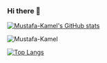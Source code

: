 ### Hi there 👋

<!--
**Mustafa-Kamel/Mustafa-Kamel** is a ✨ _special_ ✨ repository because its `README.md` (this file) appears on your GitHub profile.

Here are some ideas to get you started:

- 🔭 I’m currently working on ...
- 🌱 I’m currently learning ...
- 👯 I’m looking to collaborate on ...
- 🤔 I’m looking for help with ...
- 💬 Ask me about ...
- 📫 How to reach me: ...
- 😄 Pronouns: ...
- ⚡ Fun fact: ...
-->
[![Mustafa-Kamel's GitHub stats](https://github-readme-stats-anuraghazra1.vercel.app/api?username=Mustafa-Kamel&count_private=true&include_all_commits=true&hide=contrib=false&show_icons=true&cache_seconds=1801)](https://github.com/Mustafa-Kamel)
<p><img align="center" src="https://github-readme-streak-stats.herokuapp.com/?user=Mustafa-Kamel" alt="Mustafa-Kamel" /></p>

[![Top Langs](https://github-readme-stats.vercel.app/api/top-langs/?username=Mustafa-Kamel&layout=compact&exclude_repo=null&langs_count=10)](https://github.com/Mustafa-Kamel)
